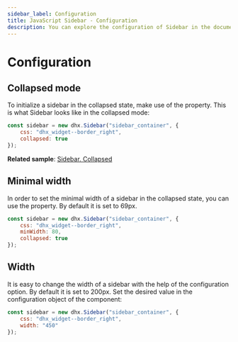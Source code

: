 ```yaml
---
sidebar_label: Configuration
title: JavaScript Sidebar - Configuration 
description: You can explore the configuration of Sidebar in the documentation of the DHTMLX JavaScript UI library. Browse developer guides and API reference, try out code examples and live demos, and download a free 30-day evaluation version of DHTMLX Suite 7.
---
```


# Configuration

## Collapsed mode

To initialize a sidebar in the collapsed state, make use of the [](sidebar/api/sidebar_collapsed_config.md) property. This is what Sidebar looks like in the collapsed mode:

~~~js
const sidebar = new dhx.Sidebar("sidebar_container", {
	css: "dhx_widget--border_right",
	collapsed: true
});
~~~

**Related sample**: [Sidebar. Collapsed](https://snippet.dhtmlx.com/bkh54ir7)

## Minimal width

In order to set the minimal width of a sidebar in the collapsed state, you can use the [](sidebar/api/sidebar_minwidth_config.md) property. By default it is set to 69px. 

~~~js
const sidebar = new dhx.Sidebar("sidebar_container", {
    css: "dhx_widget--border_right",
    minWidth: 80,
    collapsed: true
});
~~~

## Width 

It is easy to change the width of a sidebar with the help of the [](sidebar/api/sidebar_width_config.md) configuration option. By default it is set to 200px. Set the desired value in the configuration object of the component:

~~~js
const sidebar = new dhx.Sidebar("sidebar_container", {
    css: "dhx_widget--border_right",
    width: "450"
});
~~~
